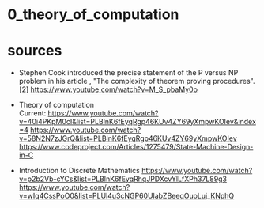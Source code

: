 # 0_theory_of_computation

# sources
* Stephen Cook introduced the precise statement of the P versus NP problem in his article ,
    "The complexity of theorem proving procedures".[2]
    https://www.youtube.com/watch?v=M_S_pbaMy0o
* Theory of computation  
    Current: https://www.youtube.com/watch?v=40i4PKpM0cI&list=PLBlnK6fEyqRgp46KUv4ZY69yXmpwKOIev&index=4
    https://www.youtube.com/watch?v=58N2N7zJGrQ&list=PLBlnK6fEyqRgp46KUv4ZY69yXmpwKOIev
    https://www.codeproject.com/Articles/1275479/State-Machine-Design-in-C

* Introduction to Discrete Mathematics
    https://www.youtube.com/watch?v=p2b2Vb-cYCs&list=PLBlnK6fEyqRhqJPDXcvYlLfXPh37L89g3
    https://www.youtube.com/watch?v=wIq4CssPoO0&list=PLUl4u3cNGP60UlabZBeeqOuoLuj_KNphQ